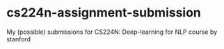 # cs224n-assignment-submission
My (possible) submissions for CS224N: Deep-learning for NLP course by stanford
